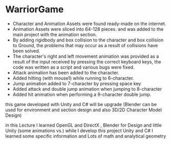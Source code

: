 # WarriorGame
* Character and Animation Assets were found ready-made on the internet.
* Animation Assets were sliced into 64-128 pieces. and was added to the main project with the animation section.
* By adding rigidbody and box collision to the character and box collision to Ground, the problems that may occur as a result of collisions have been solved.
* The character's right and left movement animation was provided as a result of the input received by pressing the correct keyboard keys, the code was written as a script and various bugs were fixed.
* Attack animation has been added to the character.
* Added hitting (with mouse1) while running to 6-character.
* Jump animation added to 7-character by pressing space key
* Added attack and double jump animation when jumping to 8-character
* Added hit animation when performing a 9-character double jump.

this game developed with Unity and C#
will be upgrade (Blender can be used for environment and section design and also 3D/2D Character Model Design)

in this Lecture I learned OpenGL and DirectX , Blender for Design and  little Unity (some animations vs.)
while I develop this project Unity and C# I learned some specific information and Lots of math and analytical geometry
